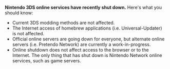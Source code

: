 **Nintendo 3DS online services have recently shut down.** Here's what you should know:

+ Current 3DS modding methods are not affected.
+ The Internet access of homebrew applications (i.e. Universal-Updater) is not affected.
+ Official online servers are going down for everyone, but alternate online servers (i.e. Pretendo Network) are currently a work-in-progress.
+ Online shutdown does not affect access to the browser or to the Internet. The only thing that has shut down is Nintendo Network online services, such as game servers.
